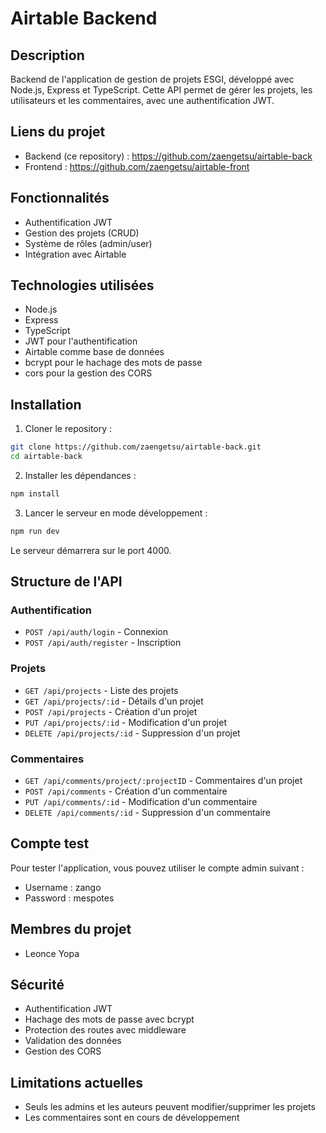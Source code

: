 # Airtable Backend

## Description
Backend de l'application de gestion de projets ESGI, développé avec Node.js, Express et TypeScript. Cette API permet de gérer les projets, les utilisateurs et les commentaires, avec une authentification JWT.

## Liens du projet
- Backend (ce repository) : https://github.com/zaengetsu/airtable-back
- Frontend : https://github.com/zaengetsu/airtable-front

## Fonctionnalités
- Authentification JWT
- Gestion des projets (CRUD)
- Système de rôles (admin/user)
- Intégration avec Airtable

## Technologies utilisées
- Node.js
- Express
- TypeScript
- JWT pour l'authentification
- Airtable comme base de données
- bcrypt pour le hachage des mots de passe
- cors pour la gestion des CORS

## Installation

1. Cloner le repository :
```bash
git clone https://github.com/zaengetsu/airtable-back.git
cd airtable-back
```

2. Installer les dépendances :
```bash
npm install
```

3. Lancer le serveur en mode développement :
```bash
npm run dev
```

Le serveur démarrera sur le port 4000.

## Structure de l'API

### Authentification
- `POST /api/auth/login` - Connexion
- `POST /api/auth/register` - Inscription

### Projets
- `GET /api/projects` - Liste des projets
- `GET /api/projects/:id` - Détails d'un projet
- `POST /api/projects` - Création d'un projet
- `PUT /api/projects/:id` - Modification d'un projet
- `DELETE /api/projects/:id` - Suppression d'un projet

### Commentaires
- `GET /api/comments/project/:projectID` - Commentaires d'un projet
- `POST /api/comments` - Création d'un commentaire
- `PUT /api/comments/:id` - Modification d'un commentaire
- `DELETE /api/comments/:id` - Suppression d'un commentaire

## Compte test
Pour tester l'application, vous pouvez utiliser le compte admin suivant :
- Username : zango
- Password : mespotes

## Membres du projet
- Leonce Yopa

## Sécurité
- Authentification JWT
- Hachage des mots de passe avec bcrypt
- Protection des routes avec middleware
- Validation des données
- Gestion des CORS

## Limitations actuelles
- Seuls les admins et les auteurs peuvent modifier/supprimer les projets
- Les commentaires sont en cours de développement

